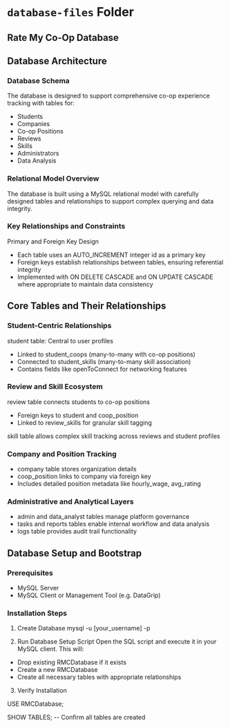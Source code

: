 # `database-files` Folder

## **Rate My Co-Op Database** 

## **Database Architecture**

### **Database Schema**
The database is designed to support comprehensive co-op experience tracking with tables for:

- Students
- Companies
- Co-op Positions
- Reviews
- Skills
- Administrators
- Data Analysis

### **Relational Model Overview**
The database is built using a MySQL relational model with carefully designed tables and relationships to support complex querying and data integrity.

### **Key Relationships and Constraints**

Primary and Foreign Key Design

- Each table uses an AUTO_INCREMENT integer id as a primary key
- Foreign keys establish relationships between tables, ensuring referential integrity
- Implemented with ON DELETE CASCADE and ON UPDATE CASCADE where appropriate to maintain data consistency


## **Core Tables and Their Relationships**

### **Student-Centric Relationships**

student table: Central to user profiles

- Linked to student_coops (many-to-many with co-op positions)
- Connected to student_skills (many-to-many skill association)
- Contains fields like openToConnect for networking features



### **Review and Skill Ecosystem**

review table connects students to co-op positions

- Foreign keys to student and coop_position
- Linked to review_skills for granular skill tagging


skill table allows complex skill tracking across reviews and student profiles

### **Company and Position Tracking**

- company table stores organization details
- coop_position links to company via foreign key
- Includes detailed position metadata like hourly_wage, avg_rating

### **Administrative and Analytical Layers**

- admin and data_analyst tables manage platform governance
- tasks and reports tables enable internal workflow and data analysis
- logs table provides audit trail functionality

## **Database Setup and Bootstrap** 
### **Prerequisites**

- MySQL Server
- MySQL Client or Management Tool (e.g. DataGrip)

### **Installation Steps**

1. Create Database
mysql -u [your_username] -p

2. Run Database Setup Script
Open the SQL script and execute it in your MySQL client. This will:

- Drop existing RMCDatabase if it exists
- Create a new RMCDatabase
- Create all necessary tables with appropriate relationships


3. Verify Installation

USE RMCDatabase;

SHOW TABLES;  -- Confirm all tables are created